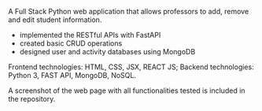 A Full Stack Python web application that allows professors to add, remove and edit student information.

- implemented the RESTful APIs with FastAPI
- created basic CRUD operations
- designed user and activity databases using MongoDB

Frontend technologies: HTML, CSS, JSX, REACT JS; Backend technologies: Python 3, FAST API, MongoDB, NoSQL.

A screenshot of the web page with all functionalities tested is included in the repository.
